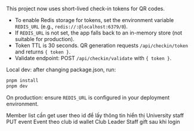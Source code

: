 This project now uses short-lived check-in tokens for QR codes.

- To enable Redis storage for tokens, set the environment variable `REDIS_URL` (e.g., `redis://:@localhost:6379/0`).
- If `REDIS_URL` is not set, the app falls back to an in-memory store (not suitable for production).
- Token TTL is 30 seconds. QR generation requests `/api/checkin/token` and returns `{ token }`.
- Validate endpoint: POST `/api/checkin/validate` with `{ token }`.

Local dev: after changing package.json, run:

```powershell
pnpm install
pnpm dev
```

On production: ensure `REDIS_URL` is configured in your deployment environment.


Member list cần get user theo id để lấy thông tin hiển thị
University staff PUT event
Event theo club id
wallet Club Leader
Staff gift sau khi login
